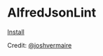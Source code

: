 AlfredJsonLint
==============

[Install](https://github.com/broderboy/AlfredJsonLint/blob/master/Json%20Lint.alfredworkflow?raw=true)

Credit: [@joshvermaire](https://gist.github.com/joshvermaire/3746052)
